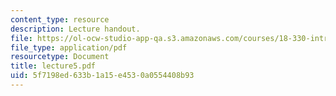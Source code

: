 ```yaml
---
content_type: resource
description: Lecture handout.
file: https://ol-ocw-studio-app-qa.s3.amazonaws.com/courses/18-330-introduction-to-numerical-analysis-spring-2004/5f7198ed633b1a15e4530a0554408b93_lecture5.pdf
file_type: application/pdf
resourcetype: Document
title: lecture5.pdf
uid: 5f7198ed-633b-1a15-e453-0a0554408b93
---
```

